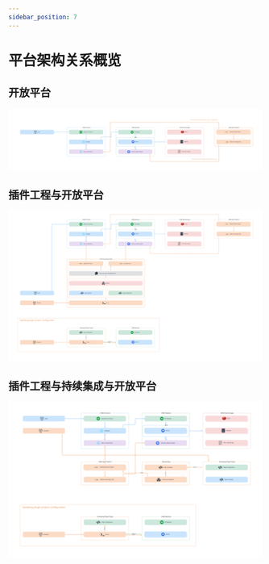 ```yaml
---
sidebar_position: 7
---
```


# 平台架构关系概览

## 开放平台

![ONES Open Platform](images/ONES%20Open%20Platform.png)

## 插件工程与开放平台

![ONES Open Platform - OP Tools](images/ONES%20Open%20Platform%20-%20OP%20Tools.png)

## 插件工程与持续集成与开放平台

![ONES Open Platform - CI](images/ONES%20Open%20Platform%20-%20CI.png)
